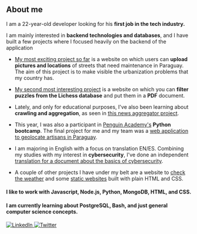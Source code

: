 ## About me

<div>
  <p>I am a 22-year-old developer looking for his <b>first job in the tech industry.</b></p>
  <p>I am mainly interested in <b>backend technologies and databases</b>, and I have built a few projects where I focused heavily on the backend of the application</p>

</div>
  
- [My most exciting project so far](https://github.com/paezdavid/calles-py) is a website on which users can **upload pictures and locations** of streets that need maintenance in Paraguay. The aim of this project is to make visible the urbanization problems that my country has.

- [My second most interesting project](https://github.com/paezdavid/chess-puzzles-pdf) is a website on which you can **filter puzzles from the Lichess database** and put them in a **PDF** document.
  
- Lately, and only for educational purposes, I've also been learning about **crawling and aggregation**, as seen in [this news aggregator project](https://github.com/paezdavid/agregador-noticias).

- This year, I was also a participant in [Penguin Academy's](https://github.com/penguin-academy) **Python bootcamp**. The final project for me and my team was a [web application to geolocate artisans in Paraguay](https://github.com/paezdavid/hackathon2).

- I am majoring in English with a focus on translation EN/ES. Combining my studies with my interest in **cybersecurity**, I've done an independent [translation for a document about the basics of cybersecurity](https://github.com/paezdavid/ciberseguridad-essentials).

- A couple of other projects I have under my belt are a website to [check the weather](https://github.com/paezdavid/weather-website) and some [static websites](https://github.com/paezdavid/bookmark-landing-page) built with plain HTML and CSS. 

#### I like to work with Javascript, Node.js, Python, MongoDB, HTML, and CSS. 
#### I am currently learning about PostgreSQL, Bash, and just general computer science concepts. 

<div id="badges">
  <a href="https://www.linkedin.com/in/david-p%C3%A1ez-ab3aab256/">
    <img src="https://img.shields.io/badge/LinkedIn-blue?style=for-the-badge&logo=linkedin&logoColor=white" alt="LinkedIn"/>
  </a>

  <a href="https://twitter.com/tolkraft_">
    <img src="https://img.shields.io/badge/Twitter-blue?style=for-the-badge&logo=twitter&logoColor=white" alt="Twitter"/>
  </a>
</div>
